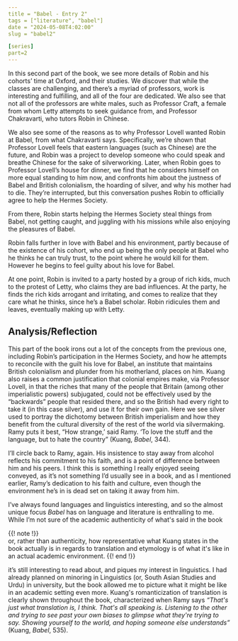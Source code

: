 ```yaml
---
title = "Babel - Entry 2"
tags = ["literature", "babel"]
date = "2024-05-08T4:02:00"
slug = "babel2"

[series]
part=2
---
```


In this second part of the book, we see more details of Robin and his cohorts’ time at Oxford, and their studies. We discover that while the classes are challenging, and there’s a myriad of professors, work is interesting and fulfilling, and all of the four are dedicated. We also see that not all of the professors are white males, such as Professor Craft, a female from whom Letty attempts to seek guidance from, and Professor Chakravarti, who tutors Robin in Chinese.

We also see some of the reasons as to why Professor Lovell wanted Robin at Babel, from what Chakravarti says. Specifically, we’re shown that Professor Lovell feels that eastern languages (such as Chinese) are the future, and Robin was a project to develop someone who could speak and breathe Chinese for the sake of silverworking. Later, when Robin goes to Professor Lovell’s house for dinner, we find that he considers himself on more equal standing to him now, and confronts him about the justness of Babel and British colonialism, the hoarding of silver, and why his mother had to die. They’re interrupted, but this conversation pushes Robin to officially agree to help the Hermes Society.

From there, Robin starts helping the Hermes Society steal things from Babel, not getting caught, and juggling with his missions while also enjoying the pleasures of Babel.

Robin falls further in love with Babel and his environment, partly because of the existence of his cohort, who end up being the only people at Babel who he thinks he can truly trust, to the point where he would kill for them. However he begins to feel guilty about his love for Babel.

At one point, Robin is invited to a party hosted by a group of rich kids, much to the protest of Letty, who claims they are bad influences. At the party, he finds the rich kids arrogant and irritating, and comes to realize that they care what he thinks, since he’s a Babel scholar. Robin ridicules them and leaves, eventually making up with Letty.

## Analysis/Reflection

This part of the book irons out a lot of the concepts from the previous one, including Robin’s participation in the Hermes Society, and how he attempts to reconcile with the guilt his love for Babel, an institute that maintains British colonialism and plunder from his motherland, places on him. Kuang also raises a common justification that colonial empires make, via Professor Lovell, in that the riches that many of the people that Britain (among other imperialistic powers) subjugated, could not be effectively used by the “backwards” people that resided there, and so the British had every right to take it (in this case silver), and use it for their own gain. Here we see silver used to portray the dichotomy between British imperialism and how they benefit from the cultural diversity of the rest of the world via silvermaking. Ramy puts it best,  “How strange,’ said Ramy. ‘To love the stuff and the language, but to hate the country” (Kuang, *Babel*, 344).

I’ll circle back to Ramy, again. His insistence to stay away from alcohol reflects his commitment to his faith, and is a point of difference between him and his peers. I think this is something I really enjoyed seeing conveyed, as it’s not something I’d usually see in a book, and as I mentioned earlier, Ramy’s dedication to his faith and culture, even though the environment he’s in is dead set on taking it away from him.

I’ve always found languages and linguistics interesting, and so the almost unique focus *Babel* has on language and literature is enthralling to me. While I’m not sure of the academic authenticity of what's said in the book

{{! note !}}  
or, rather than authenticity, how representative what Kuang states in the book actually is in regards to translation and etymology is of what it's like in an actual academic environment.
{{! end !}}

it’s still interesting to read about, and piques my interest in linguistics. I had already planned on minoring in Linguistics (or, South Asian Studies and Urdu) in university, but the book allowed me to picture what it might be like in an academic setting even more. Kuang's romanticization of translation is clearly shown throughout the book, characterized when Ramy says *“That's just what translation is, I think. That's all speaking is. Listening to the other and trying to see past your own biases to glimpse what they're trying to say. Showing yourself to the world, and hoping someone else understands”* (Kuang, *Babel*, 535).
